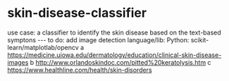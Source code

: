 # skin-disease-classifier

use case:  a classifier to identify the skin disease based on the text-based symptons --- to do: add image detection
language/lib: Python:  scikit-learn/matplotlab/opencv
a https://medicine.uiowa.edu/dermatology/education/clinical-skin-disease-images
b http://www.orlandoskindoc.com/pitted%20keratolysis.htm
c https://www.healthline.com/health/skin-disorders

